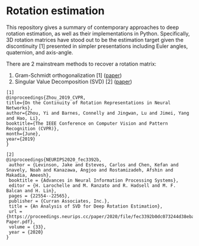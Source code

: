 # Rotation estimation

This repository gives a summary of contemporary  approaches to deep rotation estimation, as well as their implementations in Python.
Specifically, 3D rotation matrices have stood out to be the estimation target given the discontinuity [1] presented in simpler presentations including Euler angles, quaternion, and axis-angle.

There are 2 mainstream methods to recover a rotation matrix:

1. Gram-Schmidt orthogonalization [1] ([paper](https://openaccess.thecvf.com/content_CVPR_2019/papers/Zhou_On_the_Continuity_of_Rotation_Representations_in_Neural_Networks_CVPR_2019_paper.pdf))
2. Singular Value Decomposition (SVD) [2] ([paper](https://openaccess.thecvf.com/content/WACV2021/papers/Chu_A_Vector-Based_Representation_to_Enhance_Head_Pose_Estimation_WACV_2021_paper.pdf))


```
[1]
@inproceedings{Zhou_2019_CVPR,
title={On the Continuity of Rotation Representations in Neural Networks},
author={Zhou, Yi and Barnes, Connelly and Jingwan, Lu and Jimei, Yang and Hao, Li},
booktitle={The IEEE Conference on Computer Vision and Pattern Recognition (CVPR)},
month={June},
year={2019}
}

[2]
@inproceedings{NEURIPS2020_fec3392b,
 author = {Levinson, Jake and Esteves, Carlos and Chen, Kefan and Snavely, Noah and Kanazawa, Angjoo and Rostamizadeh, Afshin and Makadia, Ameesh},
 booktitle = {Advances in Neural Information Processing Systems},
 editor = {H. Larochelle and M. Ranzato and R. Hadsell and M. F. Balcan and H. Lin},
 pages = {22554--22565},
 publisher = {Curran Associates, Inc.},
 title = {An Analysis of SVD for Deep Rotation Estimation},
 url = {https://proceedings.neurips.cc/paper/2020/file/fec3392b0dc073244d38eba1feb8e6b7-Paper.pdf},
 volume = {33},
 year = {2020}
}
```
